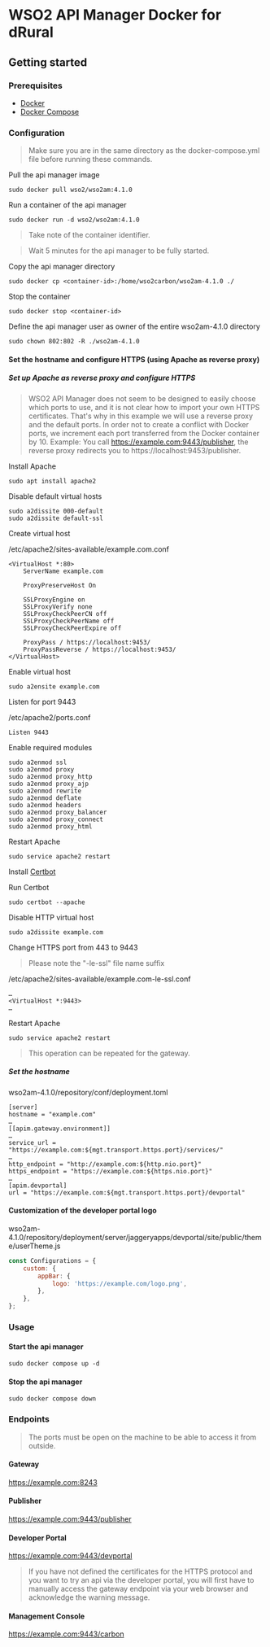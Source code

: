 # WSO2 API Manager Docker for dRural

## Getting started

### Prerequisites

- [Docker](https://docs.docker.com/engine/install/)
- [Docker Compose](https://docs.docker.com/compose/install/)

### Configuration

> Make sure you are in the same directory as the docker-compose.yml file before running these commands.

Pull the api manager image

```
sudo docker pull wso2/wso2am:4.1.0
```

Run a container of the api manager

```
sudo docker run -d wso2/wso2am:4.1.0
```

> Take note of the container identifier.

> Wait 5 minutes for the api manager to be fully started.

Copy the api manager directory

```
sudo docker cp <container-id>:/home/wso2carbon/wso2am-4.1.0 ./
```

Stop the container

```
sudo docker stop <container-id>
```

Define the api manager user as owner of the entire wso2am-4.1.0 directory

```
sudo chown 802:802 -R ./wso2am-4.1.0
```

#### Set the hostname and configure HTTPS (using Apache as reverse proxy)

##### Set up Apache as reverse proxy and configure HTTPS

> WSO2 API Manager does not seem to be designed to easily choose which ports to use, and it is not clear how to import your own HTTPS certificates. That's why in this example we will use a reverse proxy and the default ports. In order not to create a conflict with Docker ports, we increment each port transferred from the Docker container by 10. Example: You call https://example.com:9443/publisher, the reverse proxy redirects you to https://localhost:9453/publisher.

Install Apache

```
sudo apt install apache2
```

Disable default virtual hosts

```
sudo a2dissite 000-default
sudo a2dissite default-ssl
```

Create virtual host

/etc/apache2/sites-available/example.com.conf

```
<VirtualHost *:80>
    ServerName example.com

    ProxyPreserveHost On

    SSLProxyEngine on
    SSLProxyVerify none
    SSLProxyCheckPeerCN off
    SSLProxyCheckPeerName off
    SSLProxyCheckPeerExpire off

    ProxyPass / https://localhost:9453/
    ProxyPassReverse / https://localhost:9453/
</VirtualHost>
```

Enable virtual host

```
sudo a2ensite example.com
```

Listen for port 9443

/etc/apache2/ports.conf

```
Listen 9443
```

Enable required modules

```
sudo a2enmod ssl
sudo a2enmod proxy
sudo a2enmod proxy_http
sudo a2enmod proxy_ajp
sudo a2enmod rewrite
sudo a2enmod deflate
sudo a2enmod headers
sudo a2enmod proxy_balancer
sudo a2enmod proxy_connect
sudo a2enmod proxy_html
```

Restart Apache

```
sudo service apache2 restart
```

Install [Certbot](https://certbot.eff.org/instructions?ws=apache&os=debianbuster)

Run Certbot

```
sudo certbot --apache
```

Disable HTTP virtual host

```
sudo a2dissite example.com
```

Change HTTPS port from 443 to 9443

> Please note the "-le-ssl" file name suffix

/etc/apache2/sites-available/example.com-le-ssl.conf

```
…
<VirtualHost *:9443>
…
```

Restart Apache

```
sudo service apache2 restart
```

> This operation can be repeated for the gateway.

##### Set the hostname

wso2am-4.1.0/repository/conf/deployment.toml

```
[server]
hostname = "example.com"
…
[[apim.gateway.environment]]
…
service_url = "https://example.com:${mgt.transport.https.port}/services/"
…
http_endpoint = "http://example.com:${http.nio.port}"
https_endpoint = "https://example.com:${https.nio.port}"
…
[apim.devportal]
url = "https://example.com:${mgt.transport.https.port}/devportal"
```

#### Customization of the developer portal logo

wso2am-4.1.0/repository/deployment/server/jaggeryapps/devportal/site/public/theme/userTheme.js

```js
const Configurations = {
    custom: {
        appBar: {
            logo: 'https://example.com/logo.png',
        },
    },
};
```

### Usage

#### Start the api manager

```
sudo docker compose up -d
```

#### Stop the api manager

```
sudo docker compose down
```

### Endpoints

> The ports must be open on the machine to be able to access it from outside.

#### Gateway

https://example.com:8243

#### Publisher

https://example.com:9443/publisher

#### Developer Portal

https://example.com:9443/devportal

> If you have not defined the certificates for the HTTPS protocol and you want to try an api via the developer portal, you will first have to manually access the gateway endpoint via your web browser and acknowledge the warning message.

#### Management Console

https://example.com:9443/carbon

